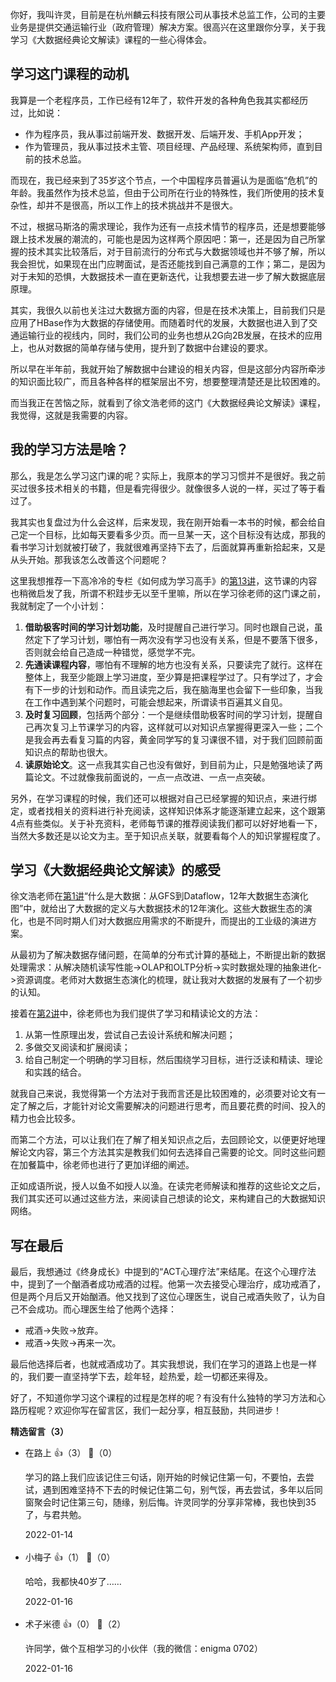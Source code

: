 你好，我叫许灵，目前是在杭州麟云科技有限公司从事技术总监工作，公司的主要业务是提供交通运输行业（政府管理）解决方案。很高兴在这里跟你分享，关于我学习《大数据经典论文解读》课程的一些心得体会。

## 学习这门课程的动机

我算是一个老程序员，工作已经有12年了，软件开发的各种角色我其实都经历过，比如说：

- 作为程序员，我从事过前端开发、数据开发、后端开发、手机App开发；
- 作为管理员，我从事过技术主管、项目经理、产品经理、系统架构师，直到目前的技术总监。

而现在，我已经来到了35岁这个节点，一个中国程序员普遍认为是面临“危机”的年龄。我虽然作为技术总监，但由于公司所在行业的特殊性，我们所使用的技术复杂性，却并不是很高，所以工作上的技术挑战并不是很大。

不过，根据马斯洛的需求理论，我作为还有一点技术情节的程序员，还是想要能够跟上技术发展的潮流的，可能也是因为这样两个原因吧：第一，还是因为自己所掌握的技术其实比较落后，对于目前流行的分布式与大数据领域也并不够了解，所以我会担忧，如果现在出门应聘面试，是否还能找到自己满意的工作；第二，是因为对于未知的恐惧，大数据技术一直在更新迭代，让我想要去进一步了解大数据底层原理。

其实，我很久以前也关注过大数据方面的内容，但是在技术决策上，目前我们只是应用了HBase作为大数据的存储使用。而随着时代的发展，大数据也进入到了交通运输行业的视线内，同时，我们公司的业务也想从2G向2B发展，在技术的应用上，也从对数据的简单存储与使用，提升到了数据中台建设的要求。

所以早在半年前，我就开始了解数据中台建设的相关内容，但是这部分内容所牵涉的知识面比较广，而且各种各样的框架层出不穷，想要整理清楚还是比较困难的。

而当我正在苦恼之际，就看到了徐文浩老师的这门《大数据经典论文解读》课程，我觉得，这就是我需要的内容。

## 我的学习方法是啥？

那么，我是怎么学习这门课的呢？实际上，我原本的学习习惯并不是很好。我之前买过很多技术相关的书籍，但是看完得很少。就像很多人说的一样，买过了等于看过了。

我其实也复盘过为什么会这样，后来发现，我在刚开始看一本书的时候，都会给自己定一个目标，比如每天要看多少页。而一旦某一天，这个目标没有达成，那我的看书学习计划就被打破了，我就很难再坚持下去了，后面就算再重新拾起来，又是从头开始。那我该怎么改善这个问题呢？

这里我想推荐一下高冷冷的专栏《如何成为学习高手》的[第13讲](https://time.geekbang.org/column/article/385111)，这节课的内容也稍微启发了我，所谓不积跬步无以至千里嘛，所以在学习徐老师的这门课之前，我就制定了一个小计划：

1. **借助极客时间的学习计划功能**，及时提醒自己进行学习。同时也跟自己说，虽然定下了学习计划，哪怕有一两次没有学习也没有关系，但是不要落下很多，否则就会给自己造成一种错觉，感觉学不完。
2. **先通读课程内容**，哪怕有不理解的地方也没有关系，只要读完了就行。这样在整体上，我至少能跟上学习进度，至少算是把课程学过了。只有学过了，才会有下一步的计划和动作。而且读完之后，我在脑海里也会留下一些印象，当我在工作中遇到某个问题时，可能会想起来，所谓读书百遍其义自见。
3. **及时复习回顾**，包括两个部分：一个是继续借助极客时间的学习计划，提醒自己再次复习上节课学习的内容，这样就可以对知识点掌握得更深入一些；二个是我会再去看复习篇的内容，黄金同学写的复习课很不错，对于我们回顾前面知识点的帮助也很大。
4. **读原始论文**。这一点我其实自己也没有做好，到目前为止，只是勉强地读了两篇论文。不过就像我前面说的，一点一点改进、一点一点突破。

另外，在学习课程的时候，我们还可以根据对自己已经掌握的知识点，来进行绑定，或者找相关的资料进行补充阅读，这样知识体系才能逐渐建立起来，这个跟第4点有些类似。关于补充资料，老师每节课的推荐阅读我们都可以好好地看一下，当然大多数还是以论文为主。至于知识点关联，就要看每个人的知识掌握程度了。

## 学习《大数据经典论文解读》的感受

徐文浩老师在[第1讲](https://time.geekbang.org/column/article/418480)“什么是大数据：从GFS到Dataflow，12年大数据生态演化图”中，就给出了大数据的定义与大数据技术的12年演化。这些大数据生态的演化，也是不同时期人们对大数据应用需求的不断提升，而提出的工业级的演进方案。

从最初为了解决数据存储问题，在简单的分布式计算的基础上，不断提出新的数据处理需求：从解决随机读写性能-&gt;OLAP和OLTP分析-&gt;实时数据处理的抽象进化-&gt;资源调度。老师对大数据生态演化的梳理，就让我对大数据的发展有了一个初步的认知。

接着在[第2讲](https://time.geekbang.org/column/article/420448)中，徐老师也为我们提供了学习和精读论文的方法：

1. 从第一性原理出发，尝试自己去设计系统和解决问题；
2. 多做交叉阅读和扩展阅读；
3. 给自己制定一个明确的学习目标，然后围绕学习目标，进行泛读和精读、理论和实践的结合。

就我自己来说，我觉得第一个方法对于我而言还是比较困难的，必须要对论文有一定了解之后，才能针对论文需要解决的问题进行思考，而且要花费的时间、投入的精力也会比较多。

而第二个方法，可以让我们在了解了相关知识点之后，去回顾论文，以便更好地理解论文内容，第三个方法其实是教我们如何去选择自己需要的论文。同时这些问题在加餐篇中，徐老师也进行了更加详细的阐述。

正如成语所说，授人以鱼不如授人以渔。在读完老师解读和推荐的这些论文之后，我们其实还可以通过这些方法，来阅读自己想读的论文，来构建自己的大数据知识网络。

## 写在最后

最后，我想通过《终身成长》中提到的“ACT心理疗法”来结尾。在这个心理疗法中，提到了一个酗酒者成功戒酒的过程。他第一次去接受心理治疗，成功戒酒了，但是两个月后又开始酗酒。他又找到了这位心理医生，说自己戒酒失败了，认为自己不会成功。而心理医生给了他两个选择：

- 戒酒-&gt;失败-&gt;放弃。
- 戒酒-&gt;失败-&gt;再来一次。

最后他选择后者，也就戒酒成功了。其实我想说，我们在学习的道路上也是一样的，我们要一直坚持学下去，趁年轻，趁热爱，趁一切都还来得及。

好了，不知道你学习这个课程的过程是怎样的呢？有没有什么独特的学习方法和心路历程呢？欢迎你写在留言区，我们一起分享，相互鼓励，共同进步！
<div><strong>精选留言（3）</strong></div><ul>
<li><span>在路上</span> 👍（3） 💬（0）<p>学习的路上我们应该记住三句话，刚开始的时候记住第一句，不要怕，去尝试，遇到困难坚持不下去的时候记住第二句，别气馁，再去尝试，多年以后同窗聚会时记住第三句，随缘，别后悔。许灵同学的分享非常棒，我也快到35了，与君共勉。</p>2022-01-14</li><br/><li><span>小梅子</span> 👍（1） 💬（0）<p>哈哈，我都快40岁了……</p>2022-01-16</li><br/><li><span>术子米德</span> 👍（0） 💬（2）<p>许同学，做个互相学习的小伙伴（我的微信：enigma 0702）
</p>2022-01-16</li><br/>
</ul>